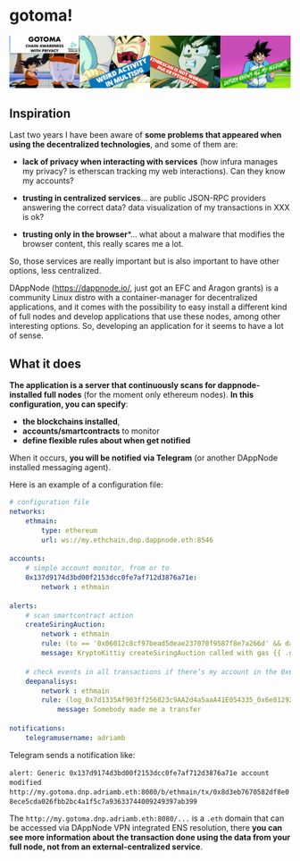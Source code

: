 # gotoma!

[![](README.md.images/gotomabanner_small.png)]()

## Inspiration

Last two years I have been aware of **some problems that appeared when using the decentralized technologies**, and some of them are:

- **lack of privacy when interacting with services** (how infura manages my privacy? is etherscan tracking my web interactions). Can they know my accounts?

- **trusting in centralized services**... are public JSON-RPC providers answering the correct data? data visualization of my transactions in XXX is ok?

- **trusting only in the browser***... what about a malware that modifies the browser content, this really scares me a lot.

So, those services are really important but is also important to have other options, less centralized.

DAppNode (https://dappnode.io/, just got an EFC and Aragon grants) is a community Linux distro with a container-manager for decentralized applications, and it comes with the possibility to easy install a different kind of full nodes and develop applications that use these nodes, among other interesting options. So, developing an application for it seems to have a lot of sense.

## What it does

**The application is a server that continuously scans for dappnode-installed full nodes** (for the moment only ethereum nodes). **In this configuration, you can specify**:

- **the blockchains installed**,
- **accounts/smartcontracts** to monitor
-  **define flexible rules about when get notified**

When it occurs, **you will be notified via Telegram** (or another DAppNode installed messaging agent).

Here is an example of a configuration file:

```yaml
# configuration file
networks:
    ethmain:
        type: ethereum
        url: ws://my.ethchain.dnp.dappnode.eth:8546 

accounts:
    # simple account monitor, from or to
    0x137d9174d3bd00f2153dcc0fe7af712d3876a71e:
        network : ethmain

alerts:
    # scan smartcontract action
    createSiringAuction:
        network : ethmain
        rule: (to == '0x06012c8cf97bead5deae237070f9587f8e7a266d' && data =~ '0xf7d8c883')
        message: KryptoKittiy createSiringAuction called with gas {{ .gasprice }}
    
    # check events in all transactions if there’s my account in the 0x6e81… topic of the 0x7d13… contract
    deepanalisys:
        network : ethmain
        rule: (log_0x7d1335Af903ff256823c9AA2d4a5aaA41E054335_0x6e812926864597b1b871e35c4b24bd297ec1e96c871c41b9d7d3deb47bbe751c =~ '137d9174d3bd00f2153dcc0fe7af712d3876a71e')
            message: Somebody made me a transfer 

notifications:
    telegramusername: adriamb
```

Telegram sends a notification like:

`alert: Generic 0x137d9174d3bd00f2153dcc0fe7af712d3876a71e account modified http://my.gotoma.dnp.adriamb.eth:8080/b/ethmain/tx/0x8d3eb7670582df8e08ece5cda026fbb2bc4a1f5c7a93633744009249397ab399`

The `http://my.gotoma.dnp.adriamb.eth:8080/...` is a  `.eth` domain that can be accessed via DAppNode VPN integrated ENS resolution, there **you can see more information about the transaction done using the data from your full node, not from an external-centralized service**.
